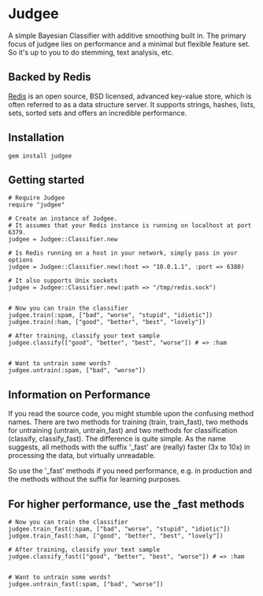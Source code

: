 # Judgee

A simple Bayesian Classifier with additive smoothing built in.
The primary focus of judgee lies on performance and a minimal but flexible feature set.
So it's up to you to do stemming, text analysis, etc.


## Backed by Redis

[Redis](http://redis.io/) is an open source, BSD licensed, advanced key-value store, which is often referred to as a data structure server.
It supports strings, hashes, lists, sets, sorted sets and offers an incredible performance.


## Installation

	gem install judgee


## Getting started

	# Require Judgee
	require "judgee"
  
	# Create an instance of Judgee.
	# It assumes that your Redis instance is running on localhost at port 6379.
	judgee = Judgee::Classifier.new

	# Is Redis running on a host in your network, simply pass in your options
	judgee = Judgee::Classifier.new(:host => "10.0.1.1", :port => 6380)

	# It also supports Unix sockets
	judgee = Judgee::Classifier.new(:path => "/tmp/redis.sock")


	# Now you can train the classifier
	judgee.train(:spam, ["bad", "worse", "stupid", "idiotic"])
	judgee.train(:ham, ["good", "better", "best", "lovely"])

	# After training, classify your text sample
	judgee.classify(["good", "better", "best", "worse"]) # => :ham


	# Want to untrain some words?
	judgee.untrain(:spam, ["bad", "worse"])


## Information on Performance 

If you read the source code, you might stumble upon the confusing method names.
There are two methods for training (train, train_fast), two methods for untraining (untrain, untrain_fast) and two methods for classification (classify, classify_fast).
The difference is quite simple. As the name suggests, all methods with the suffix '_fast' are (really) faster (3x to 10x) in processing the data, but virtually unreadable.

So use the '_fast' methods if you need performance, e.g. in production and the methods without the suffix for learning purposes.

## For higher performance, use the _fast methods

	# Now you can train the classifier
	judgee.train_fast(:spam, ["bad", "worse", "stupid", "idiotic"])
	judgee.train_fast(:ham, ["good", "better", "best", "lovely"])

	# After training, classify your text sample
	judgee.classify_fast(["good", "better", "best", "worse"]) # => :ham


	# Want to untrain some words?
	judgee.untrain_fast(:spam, ["bad", "worse"])
